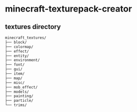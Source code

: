 # minecraft-texturepack-creator



## textures directory
```bash
minecraft_textures/
├── block/
├── colormap/
├── effect/
├── entity/
├── environment/
├── font/
├── gui/
├── item/
├── map/
├── misc/
├── mob_effect/
├── models/
├── painting/
├── particle/
└── trims/
```
